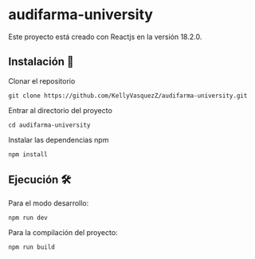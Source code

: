 # audifarma-university

Este proyecto está creado con Reactjs en la versión 18.2.0.

## Instalación 🔧

Clonar el repositorio

    git clone https://github.com/KellyVasquezZ/audifarma-university.git
    
Entrar al directorio del proyecto

    cd audifarma-university

Instalar las dependencias npm

	npm install

## Ejecución 🛠️
Para el modo desarrollo:

	npm run dev
	
Para la compilación del proyecto:

	npm run build
